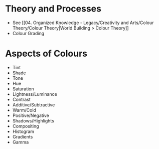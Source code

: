 # Theory and Processes
- See [[04. Organized Knowledge - Legacy/Creativity and Arts/Colour Theory/Colour Theory|World Building > Colour Theory]]
- Colour Grading
# Aspects of Colours
- Tint
- Shade
- Tone
- Hue
- Saturation
- Lightness/Luminance
- Contrast
- Additive/Subtractive
- Warm/Cold
- Positive/Negative
- Shadows/Highlights
- Compositing
- Histogram
- Gradients
- Gamma